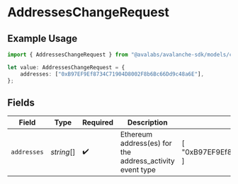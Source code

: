 # AddressesChangeRequest

## Example Usage

```typescript
import { AddressesChangeRequest } from "@avalabs/avalanche-sdk/models/components";

let value: AddressesChangeRequest = {
    addresses: ["0xB97EF9Ef8734C71904D8002F8b6Bc66Dd9c48a6E"],
};
```

## Fields

| Field                                                    | Type                                                     | Required                                                 | Description                                              | Example                                                  |
| -------------------------------------------------------- | -------------------------------------------------------- | -------------------------------------------------------- | -------------------------------------------------------- | -------------------------------------------------------- |
| `addresses`                                              | *string*[]                                               | :heavy_check_mark:                                       | Ethereum address(es) for the address_activity event type | [<br/>"0xB97EF9Ef8734C71904D8002F8b6Bc66Dd9c48a6E"<br/>] |